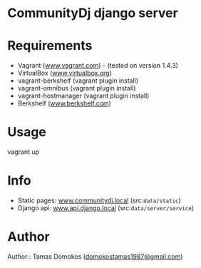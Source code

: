 # CommunityDj django server

# Requirements

* Vagrant (www.vagrant.com) - (tested on version  1.4.3)
* VirtualBox (www.virtualbox.org)
* vagrant-berkshelf (vagrant plugin install)
* vagrant-omnibus (vagrant plugin install)
* vagrant-hostmanager (vagrant plugin install)
* Berkshelf (www.berkshelf.com)

# Usage

vagrant up

# Info
* Static pages: www.communitydj.local (src:`data/static`)
* Django api: www.api.django.local (src:`data/server/service`)

# Author

Author:: Tamas Domokos (<domokostamas1987@gmail.com>)
